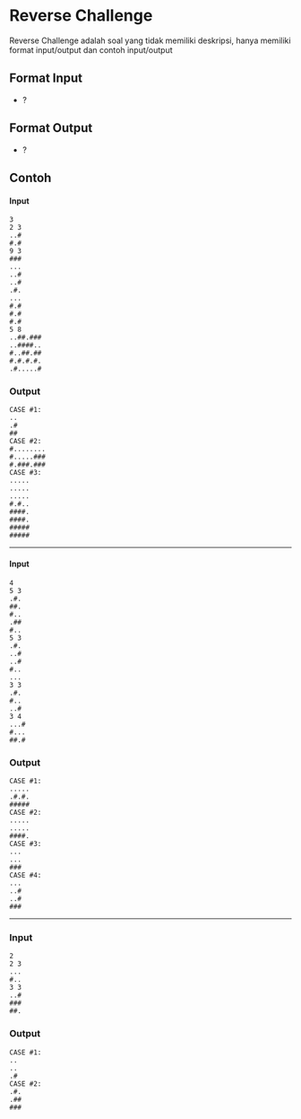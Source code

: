 # Reverse Challenge
Reverse Challenge adalah soal yang tidak memiliki deskripsi, hanya memiliki format input/output dan contoh input/output   

## Format Input  
- ?

## Format Output
- ?

## Contoh 
#### Input
```
3
2 3
..#
#.#
9 3
###
...
..#
..#
.#.
...
#.#
#.#
#.#
5 8
..##.###
..####..
#..##.##
#.#.#.#.
.#.....#
```
### Output
```
CASE #1:
..
.#
##
CASE #2:
#........
#.....###
#.###.###
CASE #3:
.....
.....
.....
#.#..
####.
####.
#####
#####
```
---
#### Input
```
4
5 3
.#.
##.
#..
.##
#..
5 3
.#.
..#
..#
#..
...
3 3
.#.
#..
..#
3 4
...#
#...
##.#
```
### Output
```
CASE #1:
.....
.#.#.
#####
CASE #2:
.....
.....
####.
CASE #3:
...
...
###
CASE #4:
...
..#
..#
###
```
---
### Input
```
2
2 3
...
#..
3 3
..#
###
##.
```
### Output
```
CASE #1:
..
..
.#
CASE #2:
.#.
.##
###
```